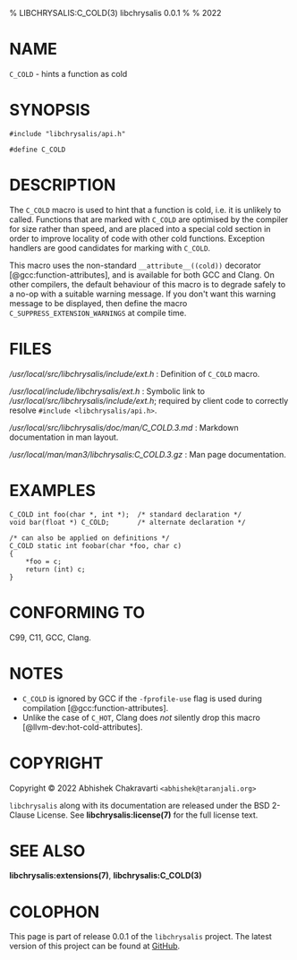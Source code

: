 % LIBCHRYSALIS:C_COLD(3) libchrysalis 0.0.1
%
% 2022
 

# NAME

`C_COLD` - hints a function as cold


# SYNOPSIS

```
#include "libchrysalis/api.h"

#define C_COLD
```


# DESCRIPTION

The `C_COLD` macro is used to hint that a function is cold, i.e. it is
unlikely to called. Functions that are marked with `C_COLD` are
optimised by the compiler for size rather than speed, and are placed
into a special cold section in order to improve locality of code with
other cold functions. Exception handlers are good candidates for marking
with `C_COLD`.

This macro uses the non-standard `__attribute__((cold))` decorator
[@gcc:function-attributes], and is available for both GCC and Clang. On other
compilers, the default behaviour of this macro is to degrade safely to a no-op
with a suitable warning message. If you don't want this warning message to be
displayed, then define the macro `C_SUPPRESS_EXTENSION_WARNINGS` at compile
time.


# FILES

*/usr/local/src/libchrysalis/include/ext.h*
: Definition of `C_COLD` macro.

*/usr/local/include/libchrysalis/ext.h*
: Symbolic link to */usr/local/src/libchrysalis/include/ext.h*; required by
client code to correctly resolve `#include <libchrysalis/api.h>`.

*/usr/local/src/libchrysalis/doc/man/C_COLD.3.md*
: Markdown documentation in man layout.

*/usr/local/man/man3/libchrysalis:C_COLD.3.gz*
: Man page documentation.

 
# EXAMPLES

```
C_COLD int foo(char *, int *);  /* standard declaration */
void bar(float *) C_COLD;       /* alternate declaration */
    
/* can also be applied on definitions */
C_COLD static int foobar(char *foo, char c)
{
	*foo = c;
	return (int) c;
}
```


# CONFORMING TO

C99, C11, GCC, Clang.

 
# NOTES

- `C_COLD` is ignored by GCC if the `-fprofile-use` flag is used during
  compilation [@gcc:function-attributes].
- Unlike the case of `C_HOT`, Clang does _not_ silently drop this macro
  [@llvm-dev:hot-cold-attributes].


# COPYRIGHT

Copyright &copy; 2022 Abhishek Chakravarti `<abhishek@taranjali.org>`

`libchrysalis` along with its documentation are released under the BSD 2-Clause
License. See **libchrysalis:license(7)** for the full license text.


# SEE ALSO

**libchrysalis:extensions(7)**, **libchrysalis:C_COLD(3)**


# COLOPHON

This page is part of release 0.0.1 of the `libchrysalis` project. The latest
version of this project can be found at
[GitHub](https://github.com/achakravarti/libchrysalis).

